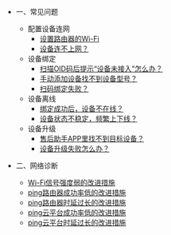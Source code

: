 * 一、常见问题 
  * 配置设备连网  
     * [设置路由器的Wi-Fi](zh-cn/question/ConfigDevice-01wifi) 
     * [设备连不上网？](zh-cn/question/ConfigDevice-02devicelink) 
  * 设备绑定 
     * [扫描OID码后提示“设备未接入”怎么办？](zh-cn/question/BindingDevice-01OID) 
     * [手动添加设备找不到设备型号？](zh-cn/question/BindingDevice-02notfound) 
     * [扫码绑定失败？](zh-cn/question/BindingDevice-03bindingfailed) 
  * 设备离线 
     * [绑定成功后，设备不在线？](zh-cn/question/offline-01successoffline) 
     * [设备状态不稳定，频繁上下线？](zh-cn/question/offline-02unstable) 
  * 设备升级 
     * [售后助手APP里找不到目标设备？](zh-cn/question/update-01notfound) 
     * [设备升级失败怎么办？](zh-cn/question/update-02updatefailed) 

* 二、网络诊断 
    * [Wi-Fi信号强度弱的改进措施](zh-cn/Session) 
    * [ping路由器成功率低的改进措施](zh-cn/Session) 
    * [ping路由器时延过长的改进措施](zh-cn/Session) 
    * [ping云平台成功率低的改进措施](zh-cn/Session) 
    * [ping云平台时延过长的改进措施](zh-cn/Session)    





<div style='display: none'>
* ChangeLog  

	* [账户服务](zh-cn/ChangeLog/Account)
	* [设备管理](zh-cn/ChangeLog/DevicesStandard)
	* [数据订阅](zh-cn/ChangeLog/DataSubscription)
	* [家庭模型](zh-cn/ChangeLog/Family)
	* [场景引擎](zh-cn/ChangeLog/IFTTT)
	* [预约定时](zh-cn/ChangeLog/Scheduler)
	* [设备影子](zh-cn/ChangeLog/DevicesShadow)
	* [消息推送](zh-cn/ChangeLog/MessagePush)
	* [能力服务](zh-cn/ChangeLog/CapacityService_Weather)
</div>

	
